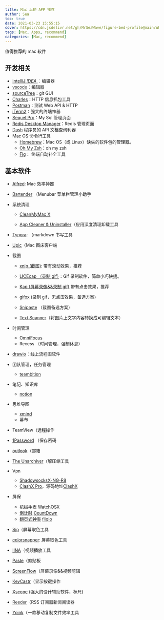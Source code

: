 ```yaml
---
title: Mac 上的 APP 推荐
author: Sea
toc: true
date: 2021-03-23 15:55:15
cover: https://cdn.jsdelivr.net/gh/MrSeaWave/figure-bed-profile@main/uPic/2021/bslW8t_kevin-gnutzmans-landscape-39.jpg
tags: [Mac, Apps, recommend]
categories: [Mac, recommend]
---
```


值得推荐的 mac 软件

<!--more-->

## 开发相关

- [IntelliJ _IDEA_ ](https://www.jetbrains.com/idea/)：编辑器
- [vscode](https://code.visualstudio.com/)：编辑器
- [sourceTree](https://www.sourcetreeapp.com/)：git GUI
- [Charles](https://www.charlesproxy.com/)：HTTP 信息抓包工具
- [Postman](https://www.postman.com/)：测试 Web API & HTTP
- [iTerm2](https://iterm2.com/)：强大的终端神器
- [Sequel Pro](https://www.sequelpro.com/)：My Sql 管理页面
- [Redis Desktop Manager](https://rdm.dev/)：Redis 管理页面
- [Dash](https://kapeli.com/dash) 程序员的 API 文档查询利器
- Mac OS 命令行工具
  - [Homebrew](https://brew.sh/index_zh-cn.html)：Mac OS（或 Linux）缺失的软件包的管理器。
  - [Oh My Zsh](https://ohmyz.sh/)：oh my zsh
  - [Fig](https://github.com/withfig/autocomplete)： 终端自动补全工具

## 基本软件

- [Alfred](https://www.alfredapp.com/): Mac 效率神器
- [Bartender](https://www.macbartender.com/) （Menubar 菜单栏管理小助手
- 系统清理

  - [CleanMyMac X](https://cleanmymac.com/zh)

  - [App Cleaner & Uninstaller](https://nektony.com/zh-hans/mac-app-cleaner)（应用深度清理卸载工具

- [Typora](https://typora.io/): （markdown 书写工具
- [Upic](https://github.com/gee1k/uPic)（Mac 图床客户端
- 截图

  - [xnip (截图)](https://zh.xnipapp.com/): 带有滚动效果，推荐

  - [LICEcap （录制 gif）](https://www.cockos.com/licecap/)：Gif 录制软件，简单小巧快捷。

  - [Kap (屏幕录像&&录制 gif)](https://getkap.co/) 带有点击效果，推荐

  - [gifox](https://gifox.io/) (录制 gif，无点击效果，备选方案)

  - [Snipaste](https://zh.snipaste.com/) （截图备选方案）

  - [Text Scanner](https://apps.apple.com/cn/app/text-scanner-%E6%96%87%E5%AD%97%E6%89%AB%E6%8F%8F%E8%AF%86%E5%88%AB-%E6%96%87%E6%A1%A3%E7%BF%BB%E8%AF%91/id1452523807?mt=12)（将图片上文字内容转换成可编辑文本）

- 时间管理
  - [OmniFocus](https://www.omnigroup.com/omnifocus/)
  - Recess （时间管理，强制休息）
- [drawio](draw.io)：线上流程图软件
- 团队管理，任务管理

  - [teambition](https://www.teambition.com/)

- 笔记、知识库

  - [notion](https://www.notion.so/product)

- 思维导图
  - [xmind](https://www.xmind.cn/)
  - 幕布
- TeamView（远程操作
- [1Password](https://1password.com/zh-cn/) （保存密码
- [outlook](https://outlook.live.com/owa/)（邮箱
- [The Unarchiver](https://theunarchiver.com/)（解压缩工具
- Vpn
  - [ShadowsocksX-NG-R8](https://github.com/paradiseduo/ShadowsocksX-NG-R8)
  - [ClashX Pro](https://install.appcenter.ms/users/clashx/apps/clashx-pro/distribution_groups/public)，源码地址[ClashX ](https://github.com/yichengchen/clashX)
- 屏保
  - [机械手表](http://www.rasmusnielsen.dk/applewatch/) [WatchOSX](https://github.com/MrSeaWave/MacApp/blob/master/localeMac/WatchOSX1.0.2.saver.zip)
  - [倒计时](https://github.com/soffes/Countdown) [CountDown](https://github.com/MrSeaWave/MacApp/blob/master/localeMac/Countdown.saver-0.1.0.zip)
  - [翻页式钟表](https://fliqlo.com/#about) [fliqlo](https://github.com/MrSeaWave/MacApp/blob/master/localeMac/fliqlo_171.dmg)
- [Sip](http://sipapp.io/)（屏幕取色工具
- [colorsnapper](https://colorsnapper.com/): 屏幕取色工具
- [IINA](https://iina.io/)（视频播放工具
- [Paste](https://pasteapp.io/)（剪贴板
- [ScreenFlow](https://www.telestream.net/screenflow/overview.htm)（屏幕录像&&视频剪辑
- [KeyCastr](https://github.com/keycastr/keycastr)（显示按键操作
- [Xscope](https://xscopeapp.com/) (强大的设计辅助软件，标尺)
- [Reeder](https://reederapp.com/)（RSS 订阅器新闻阅读器
- [Yoink](https://setapp.com/apps/yoink)（一款移动复制文件效率工具

